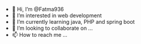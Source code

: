 - 👋 Hi, I’m @Fatma936
- 👀 I’m interested in web development
- 🌱 I’m currently learning java, PHP and spring boot 
- 💞️ I’m looking to collaborate on ...
- 📫 How to reach me ...

<!---
Fatma936/Fatma936 is a ✨ special ✨ repository because its `README.md` (this file) appears on your GitHub profile.
You can click the Preview link to take a look at your changes.
--->
